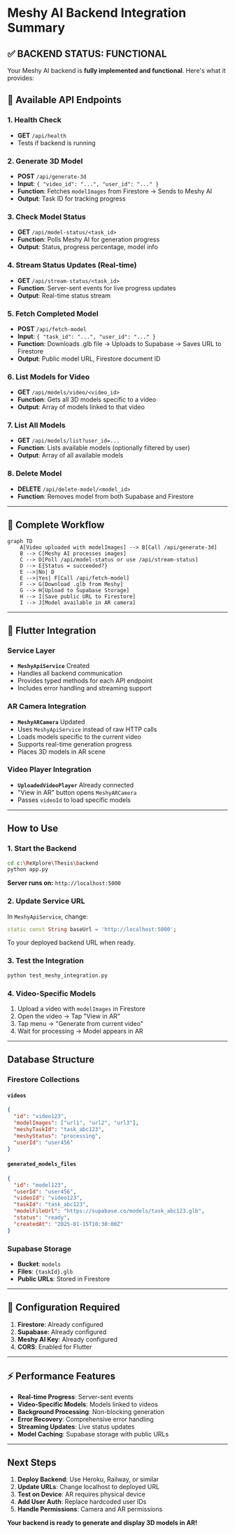 # Meshy AI Backend Integration Summary

## ✅ **BACKEND STATUS: FUNCTIONAL**

Your Meshy AI backend is **fully implemented and functional**. Here's what it provides:

## 🔧 **Available API Endpoints**

### 1. Health Check
- **GET** `/api/health`
- Tests if backend is running

### 2. Generate 3D Model
- **POST** `/api/generate-3d`
- **Input**: `{ "video_id": "...", "user_id": "..." }`
- **Function**: Fetches `modelImages` from Firestore → Sends to Meshy AI
- **Output**: Task ID for tracking progress

### 3. Check Model Status
- **GET** `/api/model-status/<task_id>`
- **Function**: Polls Meshy AI for generation progress
- **Output**: Status, progress percentage, model info

### 4. Stream Status Updates (Real-time)
- **GET** `/api/stream-status/<task_id>`
- **Function**: Server-sent events for live progress updates
- **Output**: Real-time status stream

### 5. Fetch Completed Model
- **POST** `/api/fetch-model`
- **Input**: `{ "task_id": "...", "user_id": "..." }`
- **Function**: Downloads .glb file → Uploads to Supabase → Saves URL to Firestore
- **Output**: Public model URL, Firestore document ID

### 6. List Models for Video
- **GET** `/api/models/video/<video_id>`
- **Function**: Gets all 3D models specific to a video
- **Output**: Array of models linked to that video

### 7. List All Models
- **GET** `/api/models/list?user_id=...`
- **Function**: Lists available models (optionally filtered by user)
- **Output**: Array of all available models

### 8. Delete Model
- **DELETE** `/api/delete-model/<model_id>`
- **Function**: Removes model from both Supabase and Firestore

---

## 🔄 **Complete Workflow**

```mermaid
graph TD
    A[Video uploaded with modelImages] --> B[Call /api/generate-3d]
    B --> C[Meshy AI processes images]
    C --> D[Poll /api/model-status or use /api/stream-status]
    D --> E{Status = succeeded?}
    E -->|No| D
    E -->|Yes| F[Call /api/fetch-model]
    F --> G[Download .glb from Meshy]
    G --> H[Upload to Supabase Storage]
    H --> I[Save public URL to Firestore]
    I --> J[Model available in AR camera]
```

---

## 📱 **Flutter Integration**

### Service Layer
- **`MeshyApiService`** Created
- Handles all backend communication
- Provides typed methods for each API endpoint
- Includes error handling and streaming support

### AR Camera Integration
- **`MeshyARCamera`** Updated  
- Uses `MeshyApiService` instead of raw HTTP calls
- Loads models specific to the current video
- Supports real-time generation progress
- Places 3D models in AR scene

### Video Player Integration
- **`UploadedVideoPlayer`** Already connected
- "View in AR" button opens `MeshyARCamera`
- Passes `videoId` to load specific models

---

## **How to Use**

### 1. Start the Backend
```bash
cd c:\ReXplore\Thesis\backend
python app.py
```
**Server runs on:** `http://localhost:5000`

### 2. Update Service URL
In `MeshyApiService`, change:
```dart
static const String baseUrl = 'http://localhost:5000';
```
To your deployed backend URL when ready.

### 3. Test the Integration
```bash
python test_meshy_integration.py
```

### 4. Video-Specific Models
1. Upload a video with `modelImages` in Firestore
2. Open the video → Tap "View in AR"  
3. Tap menu → "Generate from current video"
4. Wait for processing → Model appears in AR

---

## **Database Structure**

### Firestore Collections

#### `videos`
```json
{
  "id": "video123",
  "modelImages": ["url1", "url2", "url3"],
  "meshyTaskId": "task_abc123",
  "meshyStatus": "processing",
  "userId": "user456"
}
```

#### `generated_models_files`
```json
{
  "id": "model123", 
  "userId": "user456",
  "videoId": "video123",
  "taskId": "task_abc123",
  "modelFileUrl": "https://supabase.co/models/task_abc123.glb",
  "status": "ready",
  "createdAt": "2025-01-15T10:30:00Z"
}
```

### Supabase Storage
- **Bucket**: `models`
- **Files**: `{taskId}.glb`
- **Public URLs**: Stored in Firestore

---

## 🔑 **Configuration Required**

1. **Firestore**: Already configured 
2. **Supabase**: Already configured   
3. **Meshy AI Key**: Already configured 
4. **CORS**: Enabled for Flutter 

---

## ⚡ **Performance Features**

-  **Real-time Progress**: Server-sent events
-  **Video-Specific Models**: Models linked to videos  
-  **Background Processing**: Non-blocking generation
-  **Error Recovery**: Comprehensive error handling
-  **Streaming Updates**: Live status updates
-  **Model Caching**: Supabase storage with public URLs

---

##  **Next Steps**

1. **Deploy Backend**: Use Heroku, Railway, or similar
2. **Update URLs**: Change localhost to deployed URL
3. **Test on Device**: AR requires physical device
4. **Add User Auth**: Replace hardcoded user IDs
5. **Handle Permissions**: Camera and AR permissions

**Your backend is ready to generate and display 3D models in AR!** 
